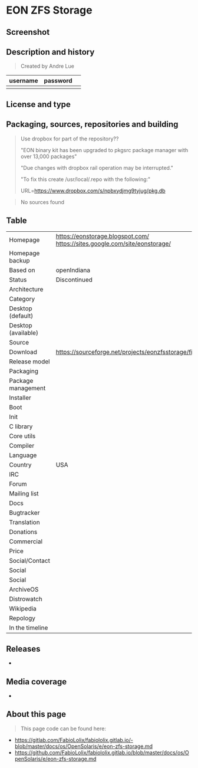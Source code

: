 # EON ZFS Storage

## Screenshot


## Description and history

>

> Created by Andre Lue

| username | password |  |
|----------|----------|--|
|  |  |  |


## License and type

>


## Packaging, sources, repositories and building

> Use dropbox for part of the repository??
>
> "EON binary kit has been upgraded to pkgsrc package manager with over 13,000 packages"
>
> "Due changes with dropbox rail operation may be interrupted."
>
> "To fix this create /usr/local/.repo with the following:"
>
> URL=https://www.dropbox.com/s/npbxydjmg9tyjug/pkg.db

> No sources found


## Table

|                       |  |
|-----------------------|--|
| Homepage              | <https://eonstorage.blogspot.com/> <https://sites.google.com/site/eonstorage/> |
| Homepage backup       |  |
| Based on              | openIndiana |
| Status                | Discontinued |
| Architecture          |  |
| Category              |  |
| Desktop (default)     |  |
| Desktop (available)   |  |
| Source                |  |
| Download              | <https://sourceforge.net/projects/eonzfsstorage/files/> |
| Release model         |  |
| Packaging             |  |
| Package management    |  |
| Installer             |  |
| Boot                  |  |
| Init                  |  |
| C library             |  |
| Core utils            |  |
| Compiler              |  |
| Language              |  |
| Country               | USA |
| IRC                   |  |
| Forum                 |  |
| Mailing list          |  |
| Docs                  |  |
| Bugtracker            |  |
| Translation           |  |
| Donations             |  |
| Commercial            |  |
| Price                 |  |
| Social/Contact        |  |
| Social                |  |
| Social                |  |
| ArchiveOS             |  |
| Distrowatch           |  |
| Wikipedia             |  |
| Repology              |  |
| In the timeline       |  |


## Releases

* 


## Media coverage

* 


## About this page

> This page code can be found here:

* <https://gitlab.com/FabioLolix/fabiololix.gitlab.io/-blob/master/docs/os/OpenSolaris/e/eon-zfs-storage.md>
* <https://github.com/FabioLolix/fabiololix.gitlab.io/blob/master/docs/os/OpenSolaris/e/eon-zfs-storage.md>
